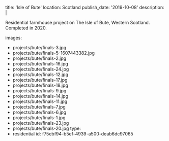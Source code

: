 title: 'Isle of Bute'
location: Scotland
publish_date: '2019-10-08'
description: |
  <p>Residential farmhouse project on The Isle of Bute, Western Scotland. Completed in 2020.
  </p>
  
images:
  - projects/bute/finals-3.jpg
  - projects/bute/finals-5-1607443382.jpg
  - projects/bute/finals-2.jpg
  - projects/bute/finals-16.jpg
  - projects/bute/finals-24.jpg
  - projects/bute/finals-12.jpg
  - projects/bute/finals-17.jpg
  - projects/bute/finals-18.jpg
  - projects/bute/finals-9.jpg
  - projects/bute/finals-14.jpg
  - projects/bute/finals-11.jpg
  - projects/bute/finals-7.jpg
  - projects/bute/finals-6.jpg
  - projects/bute/finals-1.jpg
  - projects/bute/finals-23.jpg
  - projects/bute/finals-20.jpg
type:
  - residential
id: f75ebf94-b5ef-4939-a500-deab6dc97065

